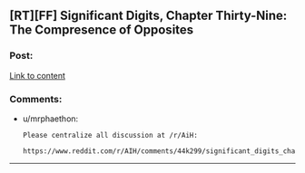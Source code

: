 ## [RT][FF] Significant Digits, Chapter Thirty-Nine: The Compresence of Opposites

### Post:

[Link to content](http://www.anarchyishyperbole.com/2016/02/significant-digits-chapter-thity-nine.html)

### Comments:

- u/mrphaethon:
  ```
  Please centralize all discussion at /r/AiH:

  https://www.reddit.com/r/AIH/comments/44k299/significant_digits_chapter_thirtynine_the/
  ```

---

